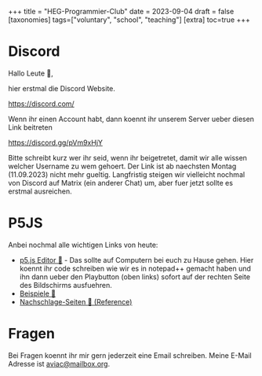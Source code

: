 +++
title = "HEG-Programmier-Club"
date = 2023-09-04
draft = false
[taxonomies]
tags=["voluntary", "school", "teaching"]
[extra]
toc=true
+++

# Discord

Hallo Leute 👋,

hier erstmal die Discord Website. 

https://discord.com/

Wenn ihr einen Account habt, dann koennt ihr unserem Server ueber diesen Link beitreten

https://discord.gg/pVm9xHjY
 
Bitte schreibt kurz wer ihr seid, wenn ihr beigetretet, damit wir alle wissen welcher Username zu wem gehoert. Der Link ist ab naechsten Montag (11.09.2023) nicht mehr gueltig. Langfristig steigen wir vielleicht nochmal von Discord auf Matrix (ein anderer Chat) um, aber fuer jetzt sollte es erstmal ausreichen.

# P5JS

Anbei nochmal alle wichtigen Links von heute:

- [p5.js Editor 📝](https://editor.p5js.org/) - Das sollte auf Computern bei euch zu Hause gehen. Hier koennt ihr code schreiben wie wir es in notepad++ gemacht haben und ihn dann ueber den Playbutton (oben links) sofort auf der rechten Seite des Bildschirms ausfuehren.
- [Beispiele 🎈](https://p5js.org/examples/)
- [Nachschlage-Seiten 📖 (Reference)](https://p5js.org/reference/)

# Fragen

Bei Fragen koennt ihr mir gern jederzeit eine Email schreiben. Meine E-Mail Adresse ist aviac@mailbox.org.
